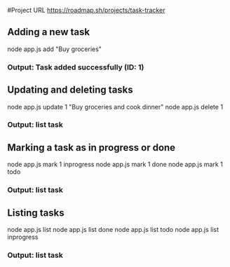 #Project URL
https://roadmap.sh/projects/task-tracker

## Adding a new task
node app.js add "Buy groceries"
### Output: Task added successfully (ID: 1)

## Updating and deleting tasks
node app.js update 1 "Buy groceries and cook dinner"
node app.js delete 1
### Output: list task

## Marking a task as in progress or done
node app.js mark 1 inprogress
node app.js mark 1 done
node app.js mark 1 todo
### Output: list task

## Listing tasks
node app.js list
node app.js list done
node app.js list todo
node app.js list inprogress
### Output: list task

